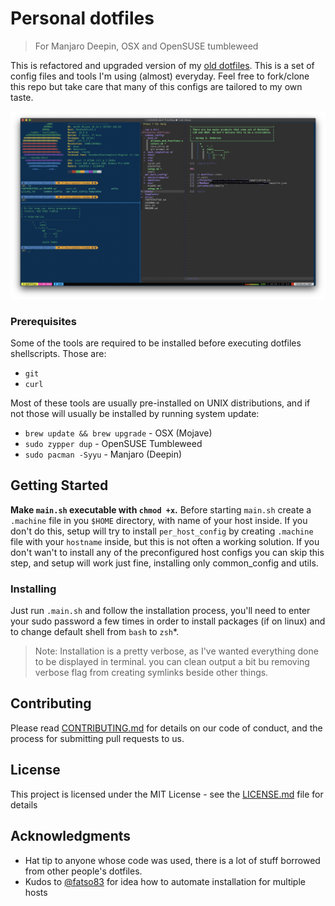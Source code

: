 # Personal dotfiles

> For Manjaro Deepin, OSX and OpenSUSE tumbleweed

This is refactored and upgraded version of my [old dotfiles](https://github.com/Puritanic/Dotfiles). This is a set of config files and tools I'm using (almost) everyday. Feel free to fork/clone this repo but take care that many of this configs are tailored to my own taste.

![screenshot](docs/ScreenShot.png) 

### Prerequisites

Some of the tools are required to be installed before executing dotfiles shellscripts. Those are:

- `git`
- `curl` 

Most of these tools are usually pre-installed on UNIX distributions, and if not those will usually be installed by running system update:

- `brew update && brew upgrade` - OSX (Mojave)
- `sudo zypper dup` - OpenSUSE Tumbleweed
- `sudo pacman -Syyu` - Manjaro (Deepin)

## Getting Started

**Make `main.sh` executable with `chmod +x`.** Before starting `main.sh` create a `.machine` file in you `$HOME` directory, with name of your host inside.
If you don't do this, setup will try to install `per_host_config` by creating `.machine` file with your `hostname` inside, but this is not often a working solution.
If you don't wan't to install any of the preconfigured host configs you can skip this step, and setup will work just fine, installing only common_config and utils.

### Installing

Just run `.main.sh` and follow the installation process, you'll need to enter your sudo password a few times in order to install packages (if on linux) and to change default shell from `bash` to `zsh`*. 

> Note: Installation is a pretty verbose, as I've wanted everything done to be displayed in terminal. you can clean output a bit bu removing verbose flag from creating symlinks beside other things.

## Contributing

Please read [CONTRIBUTING.md](CONTRIBUTING.md) for details on our code of conduct, and the process for submitting pull requests to us.

## License

This project is licensed under the MIT License - see the [LICENSE.md](LICENSE.md) file for details

## Acknowledgments

* Hat tip to anyone whose code was used, there is a lot of stuff borrowed from other people's dotfiles.
* Kudos to [@fatso83](https://github.com/fatso83) for idea how to automate installation for multiple hosts